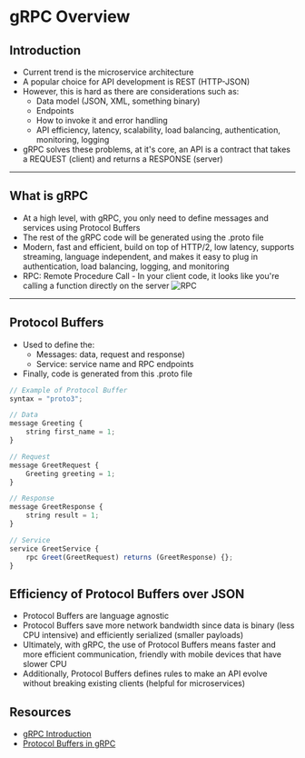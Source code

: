 # gRPC Overview

## Introduction

- Current trend is the microservice architecture
- A popular choice for API development is REST (HTTP-JSON)
- However, this is hard as there are considerations such as:
  - Data model (JSON, XML, something binary)
  - Endpoints
  - How to invoke it and error handling
  - API efficiency, latency, scalability, load balancing, authentication, monitoring, logging
- gRPC solves these problems, at it's core, an API is a contract that takes a REQUEST (client) and returns a RESPONSE (server)

---

## What is gRPC

- At a high level, with gRPC, you only need to define messages and services using Protocol Buffers
- The rest of the gRPC code will be generated using the .proto file
- Modern, fast and efficient, build on top of HTTP/2, low latency, supports streaming, language independent, and makes it easy to plug in authentication, load balancing, logging, and monitoring
- RPC: Remote Procedure Call - In your client code, it looks like you're calling a function directly on the server
  ![RPC](https://i.gyazo.com/6b175d4f7e585929a76aacff12923ba1.png)

---

## Protocol Buffers

- Used to define the:
  - Messages: data, request and response)
  - Service: service name and RPC endpoints
- Finally, code is generated from this .proto file

```javascript
// Example of Protocol Buffer
syntax = "proto3";

// Data
message Greeting {
    string first_name = 1;
}

// Request
message GreetRequest {
    Greeting greeting = 1;
}

// Response
message GreetResponse {
    string result = 1;
}

// Service
service GreetService {
    rpc Greet(GreetRequest) returns (GreetResponse) {};
}
```

## Efficiency of Protocol Buffers over JSON

- Protocol Buffers are language agnostic
- Protocol Buffers save more network bandwidth since data is binary (less CPU intensive) and efficiently serialized (smaller payloads)
- Ultimately, with gRPC, the use of Protocol Buffers means faster and more efficient communication, friendly with mobile devices that have slower CPU
- Additionally, Protocol Buffers defines rules to make an API evolve without breaking existing clients (helpful for microservices)

## Resources

- [gRPC Introduction](https://www.youtube.com/watch?v=XRXTsQwyZSU)
- [Protocol Buffers in gRPC](https://www.youtube.com/watch?v=yfZB2_rT_Pc)
